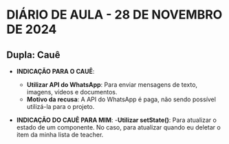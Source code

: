 <h1>DIÁRIO DE AULA - 28 DE NOVEMBRO DE 2024</h1>

## Dupla: Cauê
- **INDICAÇÃO PARA O CAUÊ**:
    - **Utilizar API do WhatsApp**: Para enviar mensagens de texto, imagens, vídeos e documentos.
    - **Motivo da recusa**: A API do WhatsApp é paga, não sendo possível utilizá-la para o projeto.

- **INDICAÇÃO DO CAUÊ PARA MIM**:
    -**Utilizar setState()**: Para atualizar o estado de um componente. No caso, para atualizar quando eu deletar o item da minha lista de teacher.